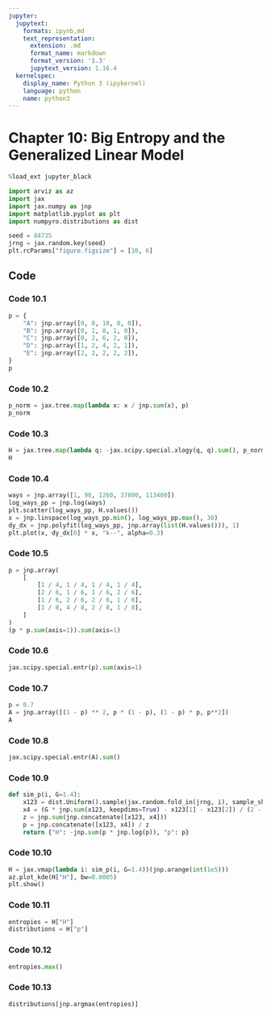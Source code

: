 ```yaml
---
jupyter:
  jupytext:
    formats: ipynb,md
    text_representation:
      extension: .md
      format_name: markdown
      format_version: '1.3'
      jupytext_version: 1.16.4
  kernelspec:
    display_name: Python 3 (ipykernel)
    language: python
    name: python3
---
```


# Chapter 10: Big Entropy and the Generalized Linear Model

```python
%load_ext jupyter_black

import arviz as az
import jax
import jax.numpy as jnp
import matplotlib.pyplot as plt
import numpyro.distributions as dist

seed = 84735
jrng = jax.random.key(seed)
plt.rcParams["figure.figsize"] = [10, 6]
```

## Code
### Code 10.1

```python
p = {
    "A": jnp.array([0, 0, 10, 0, 0]),
    "B": jnp.array([0, 1, 8, 1, 0]),
    "C": jnp.array([0, 2, 6, 2, 0]),
    "D": jnp.array([1, 2, 4, 2, 1]),
    "E": jnp.array([2, 2, 2, 2, 2]),
}
p
```

### Code 10.2

```python
p_norm = jax.tree.map(lambda x: x / jnp.sum(x), p)
p_norm
```

### Code 10.3

```python
H = jax.tree.map(lambda q: -jax.scipy.special.xlogy(q, q).sum(), p_norm)
H
```

### Code 10.4

```python
ways = jnp.array([1, 90, 1260, 37800, 113400])
log_ways_pp = jnp.log(ways)
plt.scatter(log_ways_pp, H.values())
x = jnp.linspace(log_ways_pp.min(), log_ways_pp.max(), 30)
dy_dx = jnp.polyfit(log_ways_pp, jnp.array(list(H.values())), 1)
plt.plot(x, dy_dx[0] * x, "k--", alpha=0.3)
```

### Code 10.5

```python
p = jnp.array(
    [
        [1 / 4, 1 / 4, 1 / 4, 1 / 4],
        [2 / 6, 1 / 6, 1 / 6, 2 / 6],
        [1 / 6, 2 / 6, 2 / 6, 1 / 6],
        [1 / 8, 4 / 8, 2 / 8, 1 / 8],
    ]
)
(p * p.sum(axis=1)).sum(axis=1)
```

### Code 10.6

```python
jax.scipy.special.entr(p).sum(axis=1)
```

### Code 10.7

```python
p = 0.7
A = jnp.array([(1 - p) ** 2, p * (1 - p), (1 - p) * p, p**2])
A
```

### Code 10.8

```python
jax.scipy.special.entr(A).sum()
```

### Code 10.9

```python
def sim_p(i, G=1.4):
    x123 = dist.Uniform().sample(jax.random.fold_in(jrng, i), sample_shape=(3,))
    x4 = (G * jnp.sum(x123, keepdims=True) - x123[1] - x123[2]) / (2 - G)
    z = jnp.sum(jnp.concatenate([x123, x4]))
    p = jnp.concatenate([x123, x4]) / z
    return {"H": -jnp.sum(p * jnp.log(p)), "p": p}
```

### Code 10.10

```python
H = jax.vmap(lambda i: sim_p(i, G=1.4))(jnp.arange(int(1e5)))
az.plot_kde(H["H"], bw=0.0005)
plt.show()
```

### Code 10.11

```python
entropies = H["H"]
distributions = H["p"]
```

### Code 10.12

```python
entropies.max()
```

### Code 10.13

```python
distributions[jnp.argmax(entropies)]
```

```python

```
